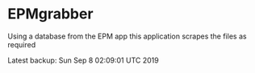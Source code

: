 # EPMgrabber
Using a database from the EPM app this application scrapes the files as required


Latest backup: Sun Sep 8 02:09:01 UTC 2019
